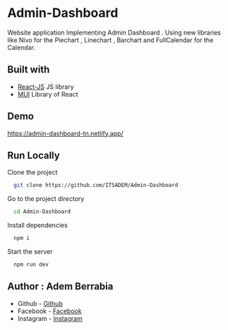 # Admin-Dashboard

Website application Implementing Admin Dashboard . Using new libraries like Nivo for the Piechart , Linechart , Barchart and FullCalendar for the Calendar.

## Built with

- [React-JS](https://react.dev/) JS library
- [MUI](https://mui.com/) Library of React

## Demo

https://admin-dashboard-tn.netlify.app/

## Run Locally

Clone the project

```bash
  git clone https://github.com/ITSADEM/Admin-Dashboard
```

Go to the project directory

```bash
  cd Admin-Dashboard
```

Install dependencies

```bash
  npm i
```

Start the server

```bash
  npm run dev
```

## Author : Adem Berrabia

- Github - [Github](https://github.com/ITSADEM)
- Facebook - [Facebook](https://www.facebook.com/profile.php?id=100022888083591)
- Instagram - [Instagram](https://www.instagram.com/adem_rb3/?hl=fr)


